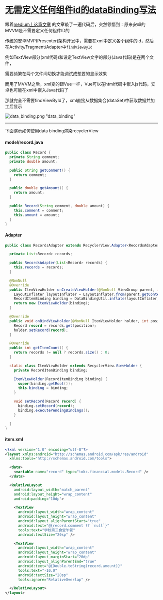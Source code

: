 # [无需定义任何组件id的dataBinding写法](/2020/03/recycler_view_data_binding.md)

跟着[medium上这篇文章](https://medium.com/@sanjeevy133/an-idiots-guide-to-android-recyclerview-and-databinding-4ebf8db0daff)
的文章敲了一遍代码后，突然领悟到：原来安卓的MVVM是不需要定义任何组件ID的

传统的安卓MVP(Presenter)架构开发中，需要在xml中定义各个组件的id，然后在Activity/Fragment/Adapter中`findViewById`

例如TextView部分(xml代码)和设定TextView文字的部分(Java代码)是在两个文件，

需要频繁在两个文件间切换才能调试成想要的显示效果

而用了MVVM之后，xml变的跟Vue一样，Vue可以在html代码中嵌入js代码，安卓也可能在xml中嵌入Java代码了

那就完全不需要findViewById了，xml直接从数据集合(dataSet)中获取数据并加工后显示

![data_binding.png "data_binding"](data_binding)

---

下面演示如何使用data binding渲染recyclerView

<!-- tabs:start -->

#### **model/record.java**

```java
public class Record {
  private String comment;
  private double amount;

  public String getComment() {
    return comment;
  }

  public double getAmount() {
    return amount;
  }

  public Record(String comment, double amount) {
    this.comment = comment;
    this.amount = amount;
  }
}
```

#### **Adapter**

```java
public class RecordsAdapter extends RecyclerView.Adapter<RecordsAdapter.ItemViewHolder> {

  private List<Record> records;

  public RecordsAdapter(List<Record> records) {
    this.records = records;
  }

  @NonNull
  @Override
  public ItemViewHolder onCreateViewHolder(@NonNull ViewGroup parent, int viewType) {
    LayoutInflater layoutInflater = LayoutInflater.from(parent.getContext());
    RecordItemBinding binding = DataBindingUtil.inflate(layoutInflater, R.layout.record_item, parent, false);
    return new ItemViewHolder(binding);
  }

  @Override
  public void onBindViewHolder(@NonNull ItemViewHolder holder, int position) {
    Record record = records.get(position);
    holder.setRecord(record);
  }

  @Override
  public int getItemCount() {
    return records != null ? records.size() : 0;
  }

  static class ItemViewHolder extends RecyclerView.ViewHolder {
    private RecordItemBinding binding;

    ItemViewHolder(RecordItemBinding binding) {
      super(binding.getRoot());
      this.binding = binding;
    }

    void setRecord(Record record) {
      binding.setRecord(record);
      binding.executePendingBindings();
    }

  }
}
```

#### **item.xml**

```xml
<?xml version="1.0" encoding="utf-8"?>
<layout xmlns:android="http://schemas.android.com/apk/res/android"
  xmlns:tools="http://schemas.android.com/tools">

  <data>
    <variable name="record" type="tokz.financial.models.Record" />
  </data>

  <RelativeLayout
    android:layout_width="match_parent"
    android:layout_height="wrap_content"
    android:padding="10dp">

    <TextView
      android:layout_width="wrap_content"
      android:layout_height="wrap_content"
      android:layout_alignParentStart="true"
      android:text="@{record.comment ?? `null`}"
      tools:text="学校第三食堂午餐"
      android:textSize="20sp" />

    <TextView
      android:layout_width="wrap_content"
      android:layout_height="wrap_content"
      android:layout_marginStart="20dp"
      android:layout_alignParentEnd="true"
      android:text="@{Double.toString(record.amount)}"
      tools:text="-10.0"
      android:textSize="20sp"
      tools:ignore="RelativeOverlap" />

  </RelativeLayout>
</layout>
```

<!-- tabs:end -->

